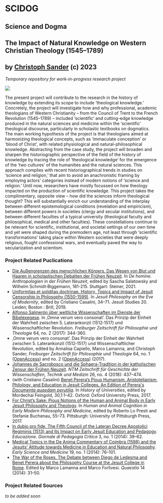 # SCIDOG
## Science and Dogma
## The Impact of Natural Knowledge on Western Christian Theology (1545–1789)
## by [Christoph Sander](https://ch-sander.github.io/) (c) 2023

_Temporary repository for work-in-progress research project_


![](https://docs.google.com/drawings/d/e/2PACX-1vS8hiKovMuY1qZ3TkBK2Wcllf0Z28F-Lm7QLcFrYLcZctP7G48SXGwV6L8EDo--d4NQDep_c49QMKkq/pub?w=360&h=360)

The present project will contribute to the research in the history of knowledge by extending its scope to include ‘theological knowledge.’ Concretely, the project will investigate how and why professional, academic theologians of Western Christianity – from the Council of Trent to the French Revolution (1545–1789) – included ‘scientific’ and cutting-edge knowledge produced in the natural sciences and medicine within the ‘scientific’ theological discourse, particularly in scholastic textbooks on dogmatics. The main working hypothesis of the project is that theologians aimed at harmonizing theological concepts, such as ‘immaculate conception’ or ‘blood of Christ’, with related physiological and natural-philosophical knowledge. Abstracting from the case study, the project will broaden and sharpen the historiographic perspective of the field of the history of knowledge by tracing the role of ‘theological knowledge’ for the emergence of the ‘two cultures’ of the humanities and the natural sciences. This approach complies with recent historiographical trends in studies on ‘science and religion,’ that aim to avoid an anachronistic framing by employing actors' categories instead of modern notions of  ‘science and religion.’
Until now, researchers have mostly focussed on how theology impacted on the production of scientific knowledge. This project takes the complimentary, opposite view – how did the sciences inform theological thought? This will substantially enrich our understanding of the interplay between different epistemological conditions (revelation and empiricism), between different powers in societies (clergy and secular institutions), and between different faculties of a typical university (theological faculty and philosophical, medical and other faculties). These constellations continue to be relevant for scientific, institutional, and societal settings of our own time and yet were shaped during the premodern age, not least through ‘scientific transformations’ taking place within Western societies that were deeply religious, fought confessional wars, and eventually paved the way to secularization and scientism.


### Project Related Puclications

* [Die Außengrenzen des menschlichen Körpers. Das Wesen von Blut und Haaren in scholastischen Debatten der Frühen Neuzeit](https://ch-sander.github.io/PDFs/Sander%20-%202021%20-%20Die%20Aussengrenzen%20des%20menschlichen%20Korpers.pdf). In _De homine. Anthropologien in der Frühen Neuzeit_, edited by Sascha Salatowsky and Wilhelm Schmidt‐Biggemann, 181-215. Stuttgart: Steiner, 2021.
* [Uniformitas et soliditas doctrinae. History, Topics and Impact of Jesuit Censorship in Philosophy (1550-1599)](https://ch-sander.github.io/PDFs/Sander%20-%202019%20-%20Uniformitas%20et%20soliditas%20doctrinae.pdf). In _Jesuit Philosophy on the Eve of Modernity_, edited by Cristiano Casalini, 34–71. Jesuit Studies 20. Leiden; Boston : Brill, 2019.
* [Alfonso Salmerón über weltliche Wissenschaften im Dienste der Bibelexegese](https://ch-sander.github.io/PDFs/Sander%20-%202017%20-%20Alfonso%20Salmeron.pdf). In ‚Omne verum vero consonat’. Das Prinzip der Einheit der Wahrheit zwischen 5. Laterankonzil (1512‐1517) und Wissenschaftlicher Revolution. _Freiburger Zeitschrift für Philosophie und Theologie_ 64, no. 2 (2017): 344-360.
* ‚Omne verum vero consonat’. Das Prinzip der Einheit der Wahrheit zwischen 5. Laterankonzil (1512‐1517) und Wissenschaftlicher Revolution, edited by Annalisa Capiello, Marco Lamanna, and Christoph Sander, _Freiburger Zeitschrift für Philosophie und Theologie_ 64, no. 1 ([OpenAccess](https://www.e-periodica.ch/digbib/view?pid=fzp-003%3A2017%3A64%3A%3A4)) and no. 2 ([OpenAccess](https://www.e-periodica.ch/digbib/view?pid=fzp-003%3A2017%3A64%3A%3A295)) (2017).
* [Johannes de Sacrobosco und die Sphaera-Tradition in der katholischen Zensur der Frühen Neuzeit](https://ch-sander.github.io/PDFs/Sander%20-%202018%20-%20Johannes%20de%20Sacrobosco.pdf). _NTM Zeitschrift für Geschichte der Wissenschaften, Technik und Medizin_ 26, no. 4 (2018): 437–474.
* (with Cristiano Casalini) [Benet Perera’s Pious Humanism. Aristotelianism, Philology, and Education in Jesuit Colleges. An Edition of Perera's _Documenta quaedam perutilia_](https://ch-sander.github.io/PDFs/Sander%20and%20Casalini%20-%202017%20-%20Benet%20Pereras%20Pious%20Humanism.pdf). In _History of Universities_, edited by Mordechai Feingold, 30,1:1–42. Oxford: Oxford University Press, 2017.
* [For Christ’s Sake: Pious Notions of the Human and Animal Body in Early Jesuit Philosophy and Theology](https://ch-sander.github.io/PDFs/Sander%20-%202017%20-%20For%20Christ%27s%20Sake.pdf). In _Human and Animal Cognition in Early Modern Philosophy and Medicine_, edited by Roberto Lo Presti and Stefanie Buchenau, 55–73. Pittsburgh: University of Pittsburgh Press, 2017.
* [In dubio pro fide. The Fifth Council of the Lateran Decree Apostolici Regiminis (1513) and Its Impact on Early Jesuit Education and Pedagogy](https://ch-sander.github.io/PDFs/Sander%20-%202014%20-%20In%20dubio%20pro%20fide.pdf). _Educazione. Giornale di Pedagogia Critica_ 3, no. 1 (2014): 39–62.
* [Medical Topics in the De Anima Commentary of Coimbra (1598) and the Jesuits’ Attitude towards Medicine in Education and Natural Philosophy](https://ch-sander.github.io/PDFs/Sander%20-%202014%20-%20Medical%20Topics.pdf). _Early Science and Medicine_ 19, no. 1 (2014): 76–101.
* [The War of the Roses. The Debate between Diego de Ledesma and Benet Perera about the Philosophy Course at the Jesuit College in Rome](https://ch-sander.github.io/PDFs/Sander%20-%202014%20-%20The%20War%20of%20the%20Roses.pdf). Edited by Marco Lamanna and Marco Forlivesi. _Quaestio_ 14 (2014): 31–50. 

### Project Related Sources

_to be added soon_